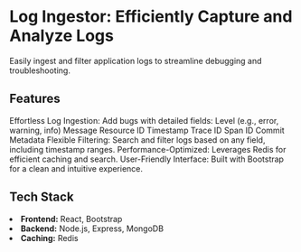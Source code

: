 
# Log Ingestor: Efficiently Capture and Analyze Logs

Easily ingest and filter application logs to streamline debugging and troubleshooting.

## Features

Effortless Log Ingestion:
Add bugs with detailed fields:
Level (e.g., error, warning, info)
Message
Resource ID
Timestamp
Trace ID
Span ID
Commit
Metadata
Flexible Filtering:
Search and filter logs based on any field, including timestamp ranges.
Performance-Optimized:
Leverages Redis for efficient caching and search.
User-Friendly Interface:
Built with Bootstrap for a clean and intuitive experience.
## Tech Stack

<li><b>Frontend:</b> React, Bootstrap</li>
<li><b>Backend:</b> Node.js, Express, MongoDB</li>
<li><b>Caching:</b> Redis</li>
